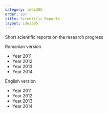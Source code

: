 ```yaml
---
category: idei305
order: 107
title: Scientific Reports
layout: idei305
---
```

Short scientific reports on the research progress

Romanian version

* Year 2011
* Year 2012
* Year 2013
* Year 2014


English version

* Year 2011
* Year 2012
* Year 2013
* Year 2014
